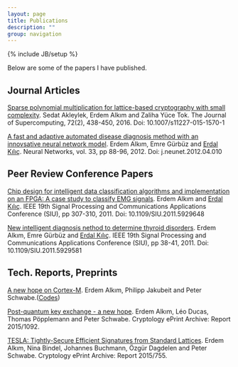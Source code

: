 ```yaml
---
layout: page
title: Publications
description: ""
group: navigation
---
```

{% include JB/setup %}

Below are some of the papers I have published.

## Journal Articles

[Sparse polynomial multiplication for lattice-based cryptography with small complexity][smlb]. Sedat Akleylek, Erdem Alkım and Zaliha Yüce Tok. The Journal of Supercomputing, 72(2), 438-450, 2016. Doi: 10.1007/s11227-015-1570-1


[A fast and adaptive automated disease diagnosis method with an innovsative neural network model][nn1]. Erdem Alkım, Emre Gürbüz and [Erdal Kılıç][ekilic]. Neural Networks, vol. 33, pp 88-96, 2012. Doi: j.neunet.2012.04.010

## Peer Review Conference Papers

[Chip design for intelligent data classification algorithms and implementation on an FPGA: A case study to classify EMG signals][siu1]. Erdem Alkım and [Erdal Kılıç][ekilic]. IEEE 19th Signal Processing and Communications Applications Conference (SIU), pp 307-310, 2011. Doi: 10.1109/SIU.2011.5929648

[New intelligent diagnosis nethod to determine thyroid disorders][siu2]. Erdem Alkım, Emre Gürbüz and [Erdal Kılıç][ekilic]. IEEE 19th Signal Processing and Communications Applications Conference (SIU), pp 38-41, 2011. Doi: 10.1109/SIU.2011.5929581

## Tech. Reports, Preprints

[A new hope on Cortex-M][newhopearm]. Erdem Alkım, Philipp Jakubeit and Peter Schwabe.([Codes][newhopearmcodes])

[Post-quantum key exchange - a new hope][newhope]. Erdem Alkım, Léo Ducas, Thomas Pöpplemann and Peter Schwabe. Cryptology ePrint Archive: Report 2015/1092.

[TESLA: Tightly-Secure Efficient Signatures from Standard Lattices][tesla]. Erdem Alkım, Nina Bindel, Johannes Buchmann, Özgür Dagdelen and Peter Schwabe. Cryptology ePrint Archive: Report 2015/755.


[ekilic]:http://ilkadim.omu.edu.tr/~ekilic/
[smlb]:http://dx.doi.org/10.1007/s11227-015-1570-1
[nn1]:http://dx.doi.org/10.1016/j.neunet.2012.04.010
[siu1]:http://dx.doi.org/10.1109/SIU.2011.5929648
[siu2]:http://dx.doi.org/10.1109/SIU.2011.5929581
[tesla]:https://eprint.iacr.org/2015/755
[newhope]:https://eprint.iacr.org/2015/1092
[newhopearm]:https://github.com/erdemalkim/newhopearm
[newhopearmcodes]:https://github.com/erdemalkim/newhopearm
